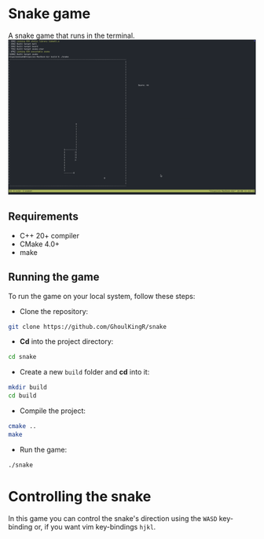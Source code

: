 # Snake game

A snake game that runs in the terminal.
![gameplay](./assets/gameplay.gif)

## Requirements

- C++ 20+ compiler
- CMake 4.0+
- make

## Running the game

To run the game on your local system, follow these steps:
- Clone the repository:
```bash
git clone https://github.com/GhoulKingR/snake
```
- **Cd** into the project directory:
```bash
cd snake
```
- Create a new `build` folder and **cd** into it:
```bash
mkdir build
cd build
```
- Compile the project:
```bash
cmake ..
make
```
- Run the game:
```bash
./snake
```

# Controlling the snake

In this game you can control the snake's direction using the `WASD` key-binding or, if you want vim key-bindings `hjkl`.
